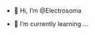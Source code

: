 - 👋 Hi, I’m @Electrosoma

- 🌱 I’m currently learning ...


<!---
Electrosoma/Electrosoma is a ✨ special ✨ repository because its `README.md` (this file) appears on your GitHub profile.
You can click the Preview link to take a look at your changes.
--->
